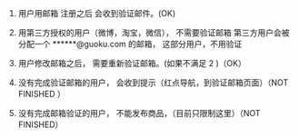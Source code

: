 1.  用户用邮箱 注册之后 会收到验证邮件。(OK)

2.  用第三方授权的用户（微博，淘宝，微信）， 不需要验证邮箱
    第三方用户会被分配一个  ******@guoku.com 的邮箱， 这部分用户，不用验证

3.  用户修改邮箱之后， 需要重新验证邮箱。(如果不满足 2 )（OK）

4.  没有完成验证邮箱的用户， 会收到提示（红点导航，到验证邮箱页面）（NOT FINISHED ）

5.  没有完成邮箱验证的用户， 不能发布商品，（目前只限制这里）（NOT FINISHED）


